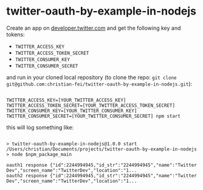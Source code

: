 # twitter-oauth-by-example-in-nodejs

Create an app on [developer.twitter.com](https://developer.twitter.com/en/apps) and get the following key and tokens:

- `TWITTER_ACCESS_KEY`
- `TWITTER_ACCESS_TOKEN_SECRET`
- `TWITTER_CONSUMER_KEY`
- `TWITTER_CONSUMER_SECRET`

and run in your cloned local repository (to clone the repo: `git clone git@github.com:christian-fei/twitter-oauth-by-example-in-nodejs.git`):

```

TWITTER_ACCESS_KEY=[YOUR_TWITTER_ACCESS_KEY] TWITTER_ACCESS_TOKEN_SECRET=[YOUR_TWITTER_ACCESS_TOKEN_SECRET] TWITTER_CONSUMER_KEY=[YOUR_TWITTER_CONSUMER_KEY] TWITTER_CONSUMER_SECRET=[YOUR_TWITTER_CONSUMER_SECRET] npm start

```

this will log something like:

```

> twitter-oauth-by-example-in-nodejs@1.0.0 start /Users/christian/Documents/projects/twitter-oauth-by-example-in-nodejs
> node $npm_package_main

oauth1 response {"id":2244994945,"id_str":"2244994945","name":"Twitter Dev","screen_name":"TwitterDev","location":"1...
oauth2 response {"id":2244994945,"id_str":"2244994945","name":"Twitter Dev","screen_name":"TwitterDev","location":"1...

```